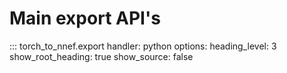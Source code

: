 
# Main export API's

::: torch_to_nnef.export
    handler: python
    options:
      heading_level: 3
      show_root_heading: true
      show_source: false
